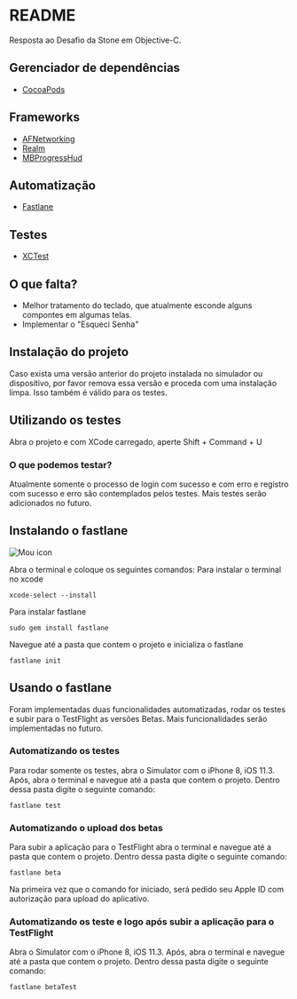 # README #

Resposta ao Desafio da Stone em Objective-C. 

## Gerenciador de dependências ##

* [CocoaPods](https://cocoapods.org/)

## Frameworks ##

* [AFNetworking](https://github.com/AFNetworking/AFNetworking)
* [Realm](https://realm.io)
* [MBProgressHud](https://github.com/jdg/MBProgressHUD)

## Automatização ##

* [Fastlane](https://fastlane.tools)

## Testes ##

* [XCTest](https://developer.apple.com/documentation/xctest)

## O que falta? ##

* Melhor tratamento do teclado, que atualmente esconde alguns compontes em algumas telas.
* Implementar o "Esqueci Senha"

## Instalação do projeto

Caso exista uma versão anterior do projeto instalada no simulador ou dispositivo, por favor remova essa versão e proceda com uma instalação limpa. Isso também é válido para os testes. 

## Utilizando os testes ##

Abra o projeto e com XCode carregado, aperte Shift + Command + U

### O que podemos testar?

Atualmente somente o processo de login com sucesso e com erro e registro com sucesso e erro são contemplados pelos testes. Mais testes serão adicionados no futuro.

## Instalando o fastlane

![Mou icon](https://fastlane.tools/assets/img/logo-desktop-large.png)

Abra o terminal e coloque os seguintes comandos:
Para instalar o terminal no xcode
```
xcode-select --install
```

Para instalar fastlane
```
sudo gem install fastlane
```

Navegue até a pasta que contem o projeto e inicializa o fastlane
```
fastlane init
```

## Usando o fastlane

Foram implementadas duas funcionalidades automatizadas, rodar os testes e subir para o TestFlight as versões Betas. Mais funcionalidades serão implementadas no futuro. 

### Automatizando os testes

Para rodar somente os testes, abra o Simulator com o iPhone 8, iOS 11.3. Após, abra o terminal e navegue até a pasta que contem o projeto. Dentro dessa pasta digite o seguinte comando: 

```
fastlane test
```

### Automatizando o upload dos betas

Para subir a aplicação para o TestFlight abra o terminal e navegue até a pasta que contem o projeto. Dentro dessa pasta digite o seguinte comando: 

```
fastlane beta
```

Na primeira vez que o comando for iniciado, será pedido seu Apple ID com autorização para upload do aplicativo.  

### Automatizando os teste e logo após subir a aplicação para o TestFlight

Abra o Simulator com o iPhone 8, iOS 11.3. Após, abra o terminal e navegue até a pasta que contem o projeto. Dentro dessa pasta digite o seguinte comando: 

```
fastlane betaTest
```
